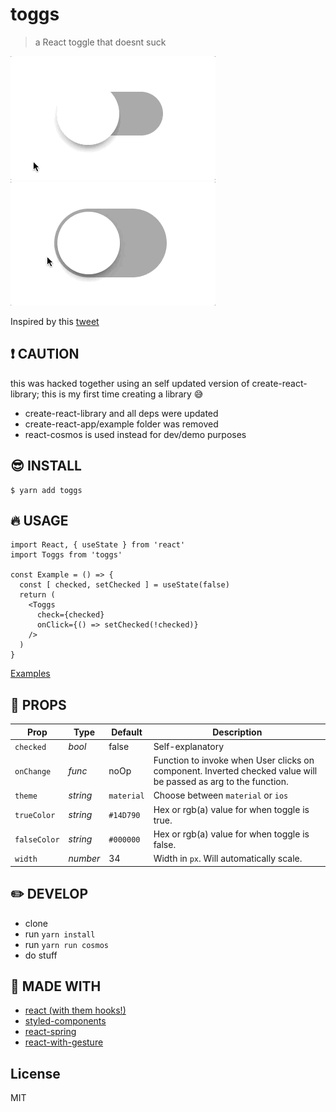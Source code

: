 # toggs
> a React toggle that doesnt suck

![material](https://github.com/phoker/toggs/blob/master/assets/material.gif?raw=true) ![ios](https://github.com/phoker/toggs/blob/master/assets/ios.gif?raw=true)

Inspired by this [tweet](https://twitter.com/dan_abramov/status/1086704419033497600)

## :exclamation: CAUTION

 this was hacked together using an self updated version of create-react-library; this is my first time creating a library :sweat_smile:
  - create-react-library and all deps were updated
  - create-react-app/example folder was removed
  - react-cosmos is used instead for dev/demo purposes

## :sunglasses: INSTALL

```
$ yarn add toggs
```

## :fire: USAGE

```
import React, { useState } from 'react'
import Toggs from 'toggs'

const Example = () => {
  const [ checked, setChecked ] = useState(false)
  return (
    <Toggs
      check={checked}
      onClick={() => setChecked(!checked)}
    />
  )
}
```

[Examples](https://codesandbox.io/s/qvqqz794rq)

## :eyes: PROPS

| Prop              | Type       | Default    | Description |
|-------------------|------------|------------|-------------|
| `checked`         | _bool_     | false      | Self-explanatory |
| `onChange`        | _func_     | noOp       | Function to invoke when User clicks on component. Inverted checked value will be passed as arg to the function. |
| `theme`           | _string_   | `material` | Choose between `material` or `ios`  |
| `trueColor`       | _string_   | `#14D790`  | Hex or rgb(a) value for when toggle is true. |
| `falseColor`      | _string_   | `#000000`  | Hex or rgb(a) value for when toggle is false. |
| `width`           | _number_   | 34         | Width in `px`. Will automatically scale. |

## :pencil2: DEVELOP

 - clone
 - run `yarn install`
 - run `yarn run cosmos`
 - do stuff

## :pray: MADE WITH

 - [react (with them hooks!)](https://reactjs.org/)
 - [styled-components](https://www.styled-components.com/)
 - [react-spring](https://react-spring.surge.sh/#/)
 - [react-with-gesture](https://github.com/react-spring/react-with-gesture)

## License

MIT
